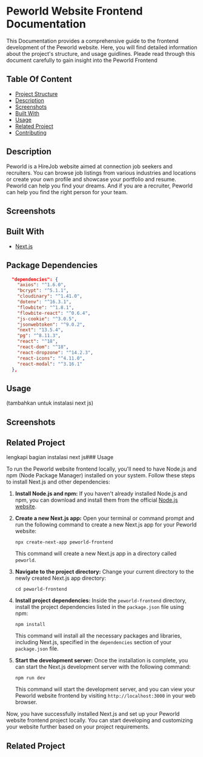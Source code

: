 
# Peworld Website Frontend Documentation

This Documentation provides a comprehensive guide to the frontend development of the Peworld website. Here, you will find detailed information about the project's structure, and usage guidlines. Pleade read through this document carefully to gain insight into the Peworld Frontend

## Table Of Content
- [Project Structure](#project-structure)
- [Description](#description)
- [Screenshots](#screenshots)
- [Built With](#built-with)
- [Usage](#usage)
- [Related Project](#related-project)
- [Contributing](#contributing)

## Description
Peworld is a HireJob website aimed at connection job seekers and recruiters. You can browse job listings from various industries and locations or create your own profile and showcase your portfolio and resume. Peworld can help you find your dreams. And if you are a recruiter, Peworld can help you find the right person for your team.

## Screenshots

## Built With
- [Next.js](https://nextjs.org/)

## Package Dependencies
```json
  "dependencies": {
    "axios": "^1.6.0",
    "bcrypt": "^5.1.1",
    "cloudinary": "^1.41.0",
    "dotenv": "^16.3.1",
    "flowbite": "^1.8.1",
    "flowbite-react": "^0.6.4",
    "js-cookie": "^3.0.5",
    "jsonwebtoken": "^9.0.2",
    "next": "13.5.4",
    "pg": "^8.11.3",
    "react": "^18",
    "react-dom": "^18",
    "react-dropzone": "^14.2.3",
    "react-icons": "^4.11.0",
    "react-modal": "^3.16.1"
  },
```

## Usage

(tambahkan untuk instalasi next js)

## Screenshots

## Related Project
lengkapi bagian instalasi next js### Usage

To run the Peworld website frontend locally, you'll need to have Node.js and npm (Node Package Manager) installed on your system. Follow these steps to install Next.js and other dependencies:

1. **Install Node.js and npm:**
   If you haven't already installed Node.js and npm, you can download and install them from the official [Node.js website](https://nodejs.org/).

2. **Create a new Next.js app:**
   Open your terminal or command prompt and run the following command to create a new Next.js app for your Peworld website:

   ```
   npx create-next-app peworld-frontend
   ```

   This command will create a new Next.js app in a directory called `peworld`.

3. **Navigate to the project directory:**
   Change your current directory to the newly created Next.js app directory:

   ```
   cd peworld-frontend
   ```

4. **Install project dependencies:**
   Inside the `peworld-frontend` directory, install the project dependencies listed in the `package.json` file using npm:

   ```
   npm install
   ```

   This command will install all the necessary packages and libraries, including Next.js, specified in the `dependencies` section of your `package.json` file.

5. **Start the development server:**
   Once the installation is complete, you can start the Next.js development server with the following command:

   ```
   npm run dev
   ```

   This command will start the development server, and you can view your Peworld website frontend by visiting `http://localhost:3000` in your web browser.

Now, you have successfully installed Next.js and set up your Peworld website frontend project locally. You can start developing and customizing your website further based on your project requirements.

## Related Project